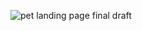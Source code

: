 ![pet landing page final draft](https://github.com/user-attachments/assets/8e7e5c4b-f193-4cf3-a335-8f3af3a17002)
